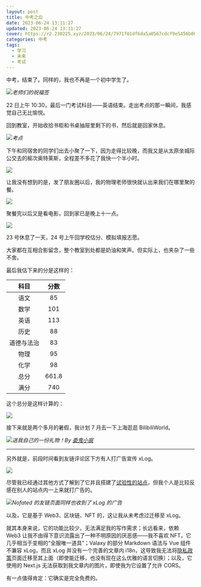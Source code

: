 ```yaml
---
layout: post
title: 中考之后
date: 2023-06-24 13:11:27
updated: 2023-06-24 13:11:27
cover: https://r2.230225.xyz/2023/06/24/7971f01df6da5a0567cdcf9e5456b009.webp
categories: 中考
tags: 
  - 学习
  - 未来
  - 考试
---
```

中考，结束了。同样的，我也不再是一个初中学生了。

<!-- more -->

![](https://r2.230225.xyz/2023/06/24/a74b5294049206c4e28bd2457f230ae3.webp)_老师们的祝福签_

22 日上午 10:30，最后一门考试科目——英语结束。走出考点的那一瞬间，我感觉自己无比愉悦。

回到教室，开始收拾书柜和书桌抽屉里剩下的书，然后就是回家休息。

![](https://r2.230225.xyz/2023/06/24/12b78b88be4832814ccd6183ea3f9f2b.webp)_考点_

下午和同宿舍的同学们出去小聚了一下，因为走得比较晚，而我又是从太原坐城际公交去的榆次奥特莱斯，全程差不多花了我快一个半小时。

![](https://r2.230225.xyz/2023/06/24/0bcfaadfdc9e771463ec4bbef39af0d4.webp)

让我没有想到的是，发了朋友圈以后，我的物理老师很快就认出来我们在哪里聚的餐。

![](https://r2.230225.xyz/2023/06/24/27181d316698205e5ed6fa66ba8c65d9.webp)

聚餐完以后又是看电影，回到家已是晚上十一点。

![](https://r2.230225.xyz/2023/06/24/c8ec77c275b2a938718f89a6a564a28c.webp)

23 号休息了一天，24 号上午回学校估分、模拟填报志愿。

大家都在互相合影留念，整个教室到处都是奶油和笑声。但实际上，也夹杂了一些不舍。

最后我估下来的分是这样的：

|  **科目**  | **分数** |
|:----------:|:--------:|
|    语文    |    85    |
|    数学    |    101   |
|    英语    |    113   |
|    历史    |    88    |
| 道德与法治 |    83    |
|    物理    |    95    |
|    化学    |    98    |
|    总分    |   661.8  |
|    满分    |    740   |

这个总分是这样计算的：

![](https://r2.230225.xyz/2023/06/24/36fe92f922af1cc1053008591a0c6d31.webp)

接下来就是两个多月的暑假，我计划 7 月去一下上海逛逛 BilibiliWorld。

![](https://r2.230225.xyz/2023/06/24/7971f01df6da5a0567cdcf9e5456b009.webp)_送我自己的一份礼物！By [委鬼小宸](https://space.bilibili.com/66774358)_

---

另外就是，前段时间看到友链评论区下方有人打广告宣传 xLog。

![](https://r2.230225.xyz/2023/06/24/59c750d060369e6a089868da6007e4f4.webp)

尽管我已经通过其他方式了解到了它并且搭建了[试验性的站点](https://decentralized.lihaoyu.cn)，但我个人是比较反感在别人的站点内一上来就打广告的。

![](https://r2.230225.xyz/2023/06/24/69bf7295efd2cc385cd8cb3b21ec0fe3.webp)_Nofated 的友链页面同样也收到了 xLog 的广告_

以及，它是基于 Web3、区块链、NFT 的，这让我从未考虑过迁移至 xLog。

就其本身来说，它的功能比较少，无法满足我的写作需求；长远看来，依赖 Web3 让我不由得下意识流露出了一种不明原因的厌恶感——我不喜欢 NFT，它几乎相当于变相的“全服唯一道具”；Valaxy 的部分 Markdown 语法与 Vue 组件不兼容 xLog，而且 xLog 并没有一个完善的文章内 i18n，这导致我无法将[隐私政策](/policies/privacy)页面迁移至其上面（即使能迁移，也没有现在这么优雅的语言切换）；以及，它使用的 Next.js 无法获取到我文章内的图片，即使我为它设置了允许 CORS。

有一点值得肯定：它确实是完全免费的。